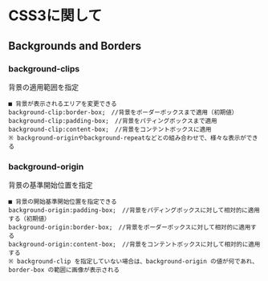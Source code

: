 # CSS3に関して

## Backgrounds and Borders

### background-clips

背景の適用範囲を指定

    ■ 背景が表示されるエリアを変更できる
    background-clip:border-box;　//背景をボーダーボックスまで適用（初期値）
    background-clip:padding-box;　//背景をパティングボックスまで適用
    background-clip:content-box;　//背景をコンテントボックスに適用
    ※ background-originやbackground-repeatなどとの組み合わせで、様々な表示ができる

### background-origin

背景の基準開始位置を指定

    ■ 背景の開始基準開始位置を指定できる
    background-origin:padding-box;　//背景をパディングボックスに対して相対的に適用する（初期値）
    background-origin:border-box;　//背景をボーダーボックスに対して相対的に適用する
    background-origin:content-box;　//背景をコンテントボックスに対して相対的に適用する
    ※ background-clip を指定していない場合は、background-origin の値が何であれ、border-box の範囲に画像が表示される



